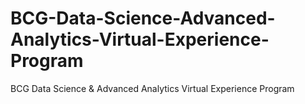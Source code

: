 # BCG-Data-Science-Advanced-Analytics-Virtual-Experience-Program
BCG Data Science &amp; Advanced Analytics Virtual Experience Program 
